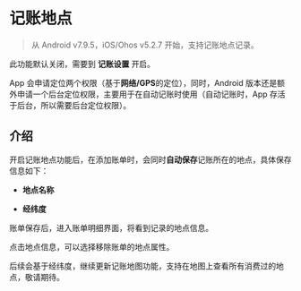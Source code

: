 # 记账地点

> 从 Android v7.9.5，iOS/Ohos v5.2.7 开始，支持记账地点记录。



此功能默认关闭，需要到 **记账设置** 开启。

App 会申请定位两个权限（基于**网络/GPS**的定位），同时，Android 版本还是额外申请一个后台定位权限，主要用于在自动记账时使用（自动记账时，App 存活于后台，所以需要后台定位权限）。

## 介绍

开启记账地点功能后，在添加账单时，会同时**自动保存**记账所在的地点，具体保存信息如下：

* **地点名称**

* **经纬度**

账单保存后，进入账单明细界面，将看到记录的地点信息。

点击地点信息，可以选择移除账单的地点属性。



后续会基于经纬度，继续更新记账地图功能，支持在地图上查看所有消费过的地点，敬请期待。


